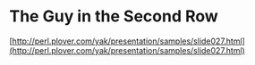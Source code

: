 <!--
id: 713207025
link: http://tumblr.atmos.org/post/713207025/the-guy-in-the-second-row
slug: the-guy-in-the-second-row
date: Fri Jun 18 2010 18:03:29 GMT-0700 (PDT)
publish: 2010-06-018
tags: 
title: The Guy in the Second Row
-->


The Guy in the Second Row
=========================

[http://perl.plover.com/yak/presentation/samples/slide027.html](http://perl.plover.com/yak/presentation/samples/slide027.html)

